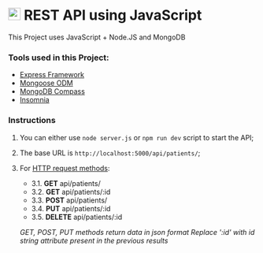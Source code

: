 # <img src="https://upload.wikimedia.org/wikipedia/commons/thumb/9/99/Unofficial_JavaScript_logo_2.svg/512px-Unofficial_JavaScript_logo_2.svg.png" height="25" weight="25"> REST API using JavaScript

This Project uses JavaScript + Node.JS and MongoDB

### Tools used in this Project:

- [Express Framework](https://expressjs.com/en/guide/routing.html)
- [Mongoose ODM](https://mongoosejs.com/docs/guide.html)
- [MongoDB Compass](https://docs.mongodb.com/compass/current/)
- [Insomnia](https://support.insomnia.rest/category/19-using-insomnia)

### Instructions

1. You can either use `node server.js` or `npm run dev` script to start the API;
2. The base URL is `http://localhost:5000/api/patients/`;
3. For [HTTP request methods](https://developer.mozilla.org/en-US/docs/Web/HTTP/Methods):

   - 3.1. **GET** api/patients/
   - 3.2. **GET** api/patients/:id
   - 3.3. **POST** api/patients/
   - 3.4. **PUT** api/patients/:id
   - 3.5. **DELETE** api/patients/:id

   _GET, POST, PUT methods return data in json format_
   _Replace ':id' with id string attribute present in the previous results_
